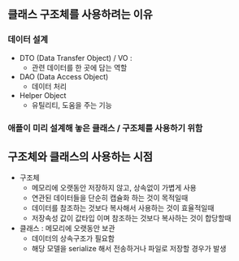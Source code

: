 ## 클래스 구조체를 사용하려는 이유 

### 데이터 설계
-  DTO (Data Transfer Object) / VO :
	- 관련 데이터를 한 곳에 담는 역할
- DAO (Data Access Object) 
	- 데이터 처리 
- Helper Object 
	- 유틸리티, 도움을 주는 기능

### 애플이 미리 설계해 놓은 클래스 / 구조체를 사용하기 위함 

## 구조체와 클래스의 사용하는 시점
- 구조체 
	- 메모리에 오랫동안 저장하지 않고, 상속없이 가볍게 사용
	- 연관된 데이터들을 단순히 캡슐화 하는 것이 목적일때
	- 데이터를 참조하는 것보다 복사해서 사용하는 것이 효율적일때
	- 저장속성 값이 값타입 이며 참조하는 것보다 복사하는 것이 합당할때
- 클래스 : 메모리에 오랫동안 보관
	- 데이터의 상속구조가 필요함
	- 해당 모델을 serialize 해서 전송하거나 파일로 저장할 경우가 발생
